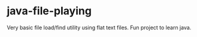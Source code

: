 java-file-playing
=================

Very basic file load/find utility using flat text files. Fun project to learn java.
